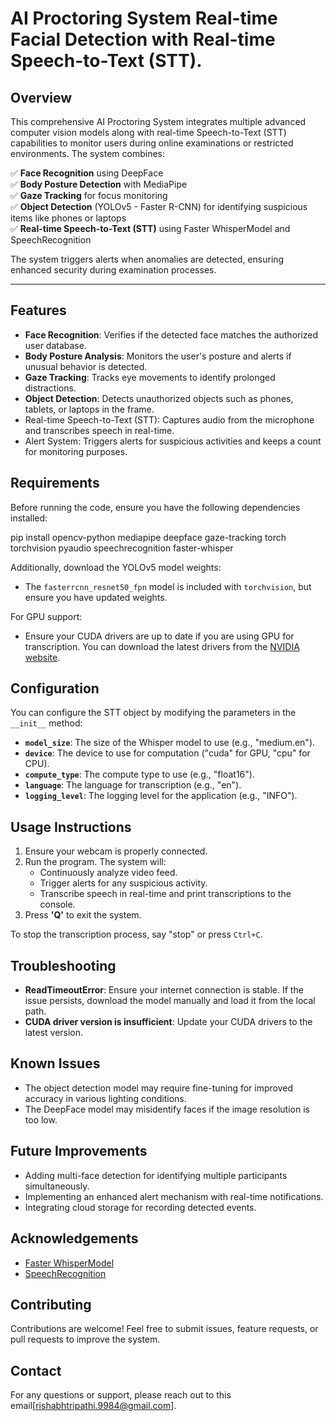 # AI Proctoring System Real-time Facial Detection with Real-time Speech-to-Text (STT).

## Overview
This comprehensive AI Proctoring System integrates multiple advanced computer vision models along with real-time Speech-to-Text (STT) capabilities to monitor users during online examinations or restricted environments. The system combines:

✅ **Face Recognition** using DeepFace  
✅ **Body Posture Detection** with MediaPipe  
✅ **Gaze Tracking** for focus monitoring  
✅ **Object Detection** (YOLOv5 - Faster R-CNN) for identifying suspicious items like phones or laptops  
✅ **Real-time Speech-to-Text (STT)** using Faster WhisperModel and SpeechRecognition  

The system triggers alerts when anomalies are detected, ensuring enhanced security during examination processes.

---

## Features
- **Face Recognition**: Verifies if the detected face matches the authorized user database.
- **Body Posture Analysis**: Monitors the user's posture and alerts if unusual behavior is detected.
- **Gaze Tracking**: Tracks eye movements to identify prolonged distractions.
- **Object Detection**: Detects unauthorized objects such as phones, tablets, or laptops in the frame.
- Real-time Speech-to-Text (STT): Captures audio from the microphone and transcribes speech in real-time.
- Alert System: Triggers alerts for suspicious activities and keeps a count for monitoring purposes.

## Requirements
Before running the code, ensure you have the following dependencies installed:


pip install opencv-python mediapipe deepface gaze-tracking torch torchvision pyaudio speechrecognition faster-whisper

Additionally, download the YOLOv5 model weights:
- The `fasterrcnn_resnet50_fpn` model is included with `torchvision`, but ensure you have updated weights.

For GPU support:
- Ensure your CUDA drivers are up to date if you are using GPU for transcription. You can download the latest drivers from the [NVIDIA website](https://www.nvidia.com/Download/index.aspx).

## Configuration
You can configure the STT object by modifying the parameters in the `__init__` method:
- **`model_size`**: The size of the Whisper model to use (e.g., "medium.en").
- **`device`**: The device to use for computation ("cuda" for GPU, "cpu" for CPU).
- **`compute_type`**: The compute type to use (e.g., "float16").
- **`language`**: The language for transcription (e.g., "en").
- **`logging_level`**: The logging level for the application (e.g., "INFO").


## Usage Instructions
1. Ensure your webcam is properly connected.
2. Run the program. The system will:
   - Continuously analyze video feed.
   - Trigger alerts for any suspicious activity.
   - Transcribe speech in real-time and print transcriptions to the console.
3. Press **'Q'** to exit the system.

To stop the transcription process, say "stop" or press `Ctrl+C`.
## Troubleshooting
- **ReadTimeoutError**: Ensure your internet connection is stable. If the issue persists, download the model manually and load it from the local path.
- **CUDA driver version is insufficient**: Update your CUDA drivers to the latest version.
## Known Issues
- The object detection model may require fine-tuning for improved accuracy in various lighting conditions.
- The DeepFace model may misidentify faces if the image resolution is too low.
## Future Improvements
- Adding multi-face detection for identifying multiple participants simultaneously.
- Implementing an enhanced alert mechanism with real-time notifications.
- Integrating cloud storage for recording detected events.

## Acknowledgements
- [Faster WhisperModel](https://github.com/openai/whisper)
- [SpeechRecognition](https://github.com/Uberi/speech_recognition)


## Contributing
Contributions are welcome! Feel free to submit issues, feature requests, or pull requests to improve the system.

## Contact
For any questions or support, please reach out to this email[rishabhtripathi.9984@gmail.com].

